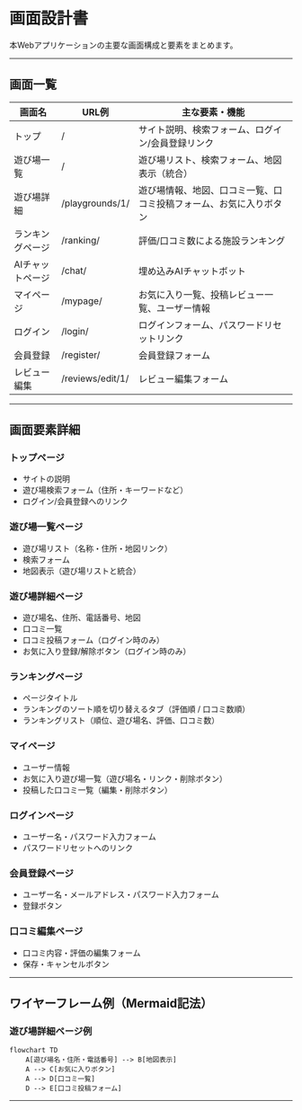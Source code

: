 # 画面設計書

本Webアプリケーションの主要な画面構成と要素をまとめます。

---

## 画面一覧

| 画面名         | URL例                | 主な要素・機能                       |
|----------------|----------------------|--------------------------------------|
| トップ         | /                    | サイト説明、検索フォーム、ログイン/会員登録リンク |
| 遊び場一覧       | /                    | 遊び場リスト、検索フォーム、地図表示（統合）       |
| 遊び場詳細       | /playgrounds/1/      | 遊び場情報、地図、口コミ一覧、口コミ投稿フォーム、お気に入りボタン |
| ランキングページ | /ranking/            | 評価/口コミ数による施設ランキング           |
| AIチャットページ | /chat/               | 埋め込みAIチャットボット             |
| マイページ     | /mypage/             | お気に入り一覧、投稿レビュー一覧、ユーザー情報   |
| ログイン       | /login/              | ログインフォーム、パスワードリセットリンク      |
| 会員登録       | /register/           | 会員登録フォーム                      |
| レビュー編集   | /reviews/edit/1/     | レビュー編集フォーム                  |

---

## 画面要素詳細

### トップページ
- サイトの説明
- 遊び場検索フォーム（住所・キーワードなど）
- ログイン/会員登録へのリンク

### 遊び場一覧ページ
- 遊び場リスト（名称・住所・地図リンク）
- 検索フォーム
- 地図表示（遊び場リストと統合）

### 遊び場詳細ページ
- 遊び場名、住所、電話番号、地図
- 口コミ一覧
- 口コミ投稿フォーム（ログイン時のみ）
- お気に入り登録/解除ボタン（ログイン時のみ）

### ランキングページ
- ページタイトル
- ランキングのソート順を切り替えるタブ（評価順 / 口コミ数順）
- ランキングリスト（順位、遊び場名、評価、口コミ数）

### マイページ
- ユーザー情報
- お気に入り遊び場一覧（遊び場名・リンク・削除ボタン）
- 投稿した口コミ一覧（編集・削除ボタン）

### ログインページ
- ユーザー名・パスワード入力フォーム
- パスワードリセットへのリンク

### 会員登録ページ
- ユーザー名・メールアドレス・パスワード入力フォーム
- 登録ボタン

### 口コミ編集ページ
- 口コミ内容・評価の編集フォーム
- 保存・キャンセルボタン

---

## ワイヤーフレーム例（Mermaid記法）

### 遊び場詳細ページ例
```mermaid
flowchart TD
    A[遊び場名・住所・電話番号] --> B[地図表示]
    A --> C[お気に入りボタン]
    A --> D[口コミ一覧]
    D --> E[口コミ投稿フォーム]
```

---
